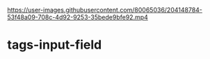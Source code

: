 

https://user-images.githubusercontent.com/80065036/204148784-53f48a09-708c-4d92-9253-35bede9bfe92.mp4

# tags-input-field
